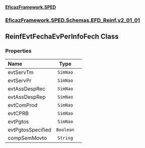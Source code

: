 #### [EficazFramework.SPED](EficazFrameworkSPED.md 'EficazFramework SPED')
### [EficazFramework.SPED.Schemas.EFD_Reinf.v2_01_01](EficazFramework.SPED.Schemas.EFD_Reinf.v2_01_01.md 'EficazFramework.SPED.Schemas.EFD_Reinf.v2_01_01')

## ReinfEvtFechaEvPerInfoFech Class
### Properties

| Name | Type | |
| :--- | :---: | :--- |
| evtServTm | `SimNao` |  |
| evtServPr | `SimNao` |  |
| evtAssDespRec | `SimNao` |  |
| evtAssDespRep | `SimNao` |  |
| evtComProd | `SimNao` |  |
| evtCPRB | `SimNao` |  |
| evtPgtos | `SimNao` |  |
| evtPgtosSpecified | `Boolean` |  |
| compSemMovto | `String` |  |
